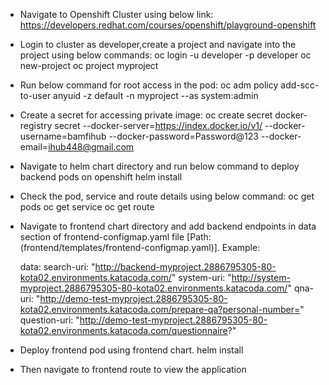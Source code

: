 * Navigate to Openshift Cluster using below link:
  https://developers.redhat.com/courses/openshift/playground-openshift

* Login to cluster as developer,create a project and navigate into the project using below commands:
  oc login -u developer -p developer
  oc new-project <projectname>
  oc project myproject
  
* Run below command for root access in the pod:
  oc adm policy add-scc-to-user anyuid -z default -n myproject --as system:admin 

* Create a secret for accessing private image:
  oc create secret docker-registry secret --docker-server=https://index.docker.io/v1/ --docker-username=bamfihub --docker-password=Password@123 --docker-email=ihub448@gmail.com

* Navigate to helm chart directory and run below command to deploy backend pods on openshift
  helm install <name> <Backend-chart>
  
* Check the pod, service and route details using below command:
  oc get pods
  oc get service
  oc get route

* Navigate to frontend chart directory and add backend endpoints in data section of frontend-configmap.yaml file [Path: (frontend/templates/frontend-configmap.yaml)]. 
  Example: 

  data:
  search-uri: "http://backend-myproject.2886795305-80-kota02.environments.katacoda.com/"
  system-uri: "http://system-myproject.2886795305-80-kota02.environments.katacoda.com/"
  qna-uri: "http://demo-test-myproject.2886795305-80-kota02.environments.katacoda.com/prepare-qa?personal-number="
  question-uri: "http://demo-test-myproject.2886795305-80-kota02.environments.katacoda.com/questionnaire?"
  
* Deploy frontend pod using frontend chart. 
  helm install <name> <Frontend-chart>

* Then navigate to frontend route to view the application
